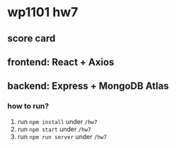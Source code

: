 # wp1101 hw7
## score card
## frontend: React + Axios
## backend: Express + MongoDB Atlas

### how to run?

1. run `npm install` under `/hw7`
2. run `npm start` under `/hw7`
3. run `npm run server` under `/hw7`
